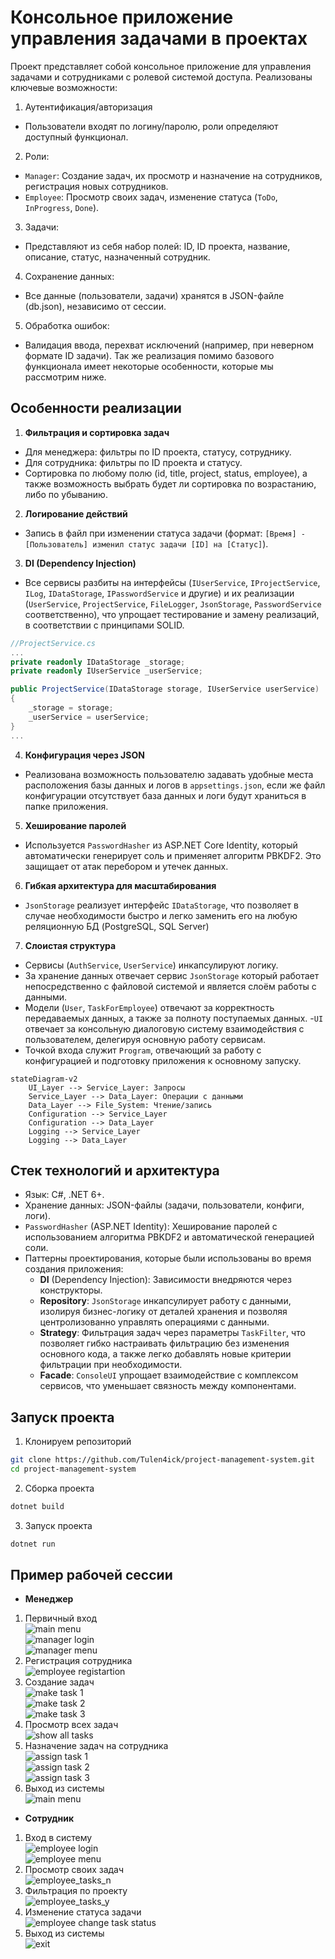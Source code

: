 # Консольное приложение управления задачами в проектах
Проект представляет собой консольное приложение для управления задачами и сотрудниками с ролевой системой доступа. Реализованы ключевые возможности:
1. Аутентификация/авторизация
- Пользователи входят по логину/паролю, роли определяют доступный функционал.
2. Роли:
- `Manager`: Создание задач, их просмотр и назначение на сотрудников, регистрация новых сотрудников.
- `Employee`: Просмотр своих задач, изменение статуса (`ToDo`, `InProgress`, `Done`).
3. Задачи:
- Представляют из себя набор полей: ID, ID проекта, название, описание, статус, назначенный сотрудник.
4. Сохранение данных:
- Все данные (пользователи, задачи) хранятся в JSON-файле (db.json), независимо от сессии.
5. Обработка ошибок:
- Валидация ввода, перехват исключений (например, при неверном формате ID задачи).
Так же реализация помимо базового функционала имеет некоторые особенности, которые мы рассмотрим ниже.
## Особенности реализации
1. **Фильтрация и сортировка задач**
- Для менеджера: фильтры по ID проекта, статусу, сотруднику.
- Для сотрудника: фильтры по ID проекта и статусу.
- Сортировка по любому полю (id, title, project, status, employee), а также возможность выбрать будет ли сортировка по возрастанию, либо по убыванию.
2. **Логирование действий**
- Запись в файл при изменении статуса задачи (формат: `[Время] - [Пользователь] изменил статус задачи [ID] на [Статус]`).
3. **DI (Dependency Injection)**
- Все сервисы разбиты на интерфейсы (`IUserService`, `IProjectService`, `ILog`, `IDataStorage`, `IPasswordService` и другие) и их реализации (`UserService`, `ProjectService`, `FileLogger`, `JsonStorage`, `PasswordService` соответственно), что упрощает тестирование и замену реализаций, в соответствии с принципами SOLID.
```c#
//ProjectService.cs
...
private readonly IDataStorage _storage;
private readonly IUserService _userService;

public ProjectService(IDataStorage storage, IUserService userService)
{
    _storage = storage;
    _userService = userService;
}
...
```
4. **Конфигурация через JSON**
- Реализована возможность пользователю задавать удобные места расположения базы данных и логов в `appsettings.json`, если же файл конфигурации отсутствует база данных и логи будут храниться в папке приложения.
5. **Хеширование паролей**
- Используется `PasswordHasher` из ASP.NET Core Identity, который автоматически генерирует соль и применяет алгоритм PBKDF2. Это защищает от атак перебором и утечек данных.
6. **Гибкая архитектура для масштабирования**
- `JsonStorage` реализует интерфейс `IDataStorage`, что позволяет в случае необходимости быстро и легко заменить его на любую реляционную БД (PostgreSQL, SQL Server)
7. **Слоистая структура**
- Сервисы (`AuthService`, `UserService`) инкапсулируют логику.
- За хранение данных отвечает сервис `JsonStorage` который работает непосредственно с файловой системой и является слоём работы с данными.
- Модели (`User`, `TaskForEmployee`) отвечают за корректность передаваемых данных, а также за полноту поступаемых данных.
-`UI` отвечает за консольную диалоговую систему взаимодействия с пользователем, делегируя основную работу сервисам.
- Точкой входа служит `Program`, отвечающий за работу с конфигурацией и подготовку приложения к основному запуску.
```mermaid
stateDiagram-v2
    UI_Layer --> Service_Layer: Запросы
    Service_Layer --> Data_Layer: Операции с данными
    Data_Layer --> File_System: Чтение/запись
    Configuration --> Service_Layer
    Configuration --> Data_Layer
    Logging --> Service_Layer
    Logging --> Data_Layer
```
## Стек технологий и архитектура
- Язык: C#, .NET 6+.
- Хранение данных: JSON-файлы (задачи, пользователи, конфиги, логи).
- `PasswordHasher` (ASP.NET Identity): Хеширование паролей с использованием алгоритма PBKDF2 и автоматической генерацией соли.
- Паттерны проектирования, которые были использованы во время создания приложения:
    - **DI** (Dependency Injection): Зависимости внедряются через конструкторы.
    - **Repository**: `JsonStorage` инкапсулирует работу с данными, изолируя бизнес-логику от деталей хранения и позволяя центролизованно управлять операциями с данными.
    - **Strategy**: Фильтрация задач через параметры `TaskFilter`, что позволяет гибко настраивать фильтрацию без изменения основного кода, а также легко добавлять новые критерии фильтрации при необходимости.
    - **Facade**: `ConsoleUI` упрощает взаимодействие с комплексом сервисов, что уменьшает связность между компонентами.

## Запуск проекта
1. Клонируем репозиторий
```bash
git clone https://github.com/Tulen4ick/project-management-system.git
cd project-management-system
```
2. Сборка проекта
```bash
dotnet build
```
3. Запуск проекта
```bash
dotnet run
```
## Пример рабочей сессии
- **Менеджер**
1. Первичный вход
<br>![main menu](Screenshots/main_menu.jpg)
<br>![manager login](Screenshots/admin_login.jpg)
<br>![manager menu](Screenshots/manager_menu.jpg)
2. Регистрация сотрудника
<br>![employee registartion](Screenshots/employee_registartion.jpg)
3. Создание задач
<br>![make task 1](Screenshots/make_task_1.jpg)
<br>![make task 2](Screenshots/make_task_2.jpg)
<br>![make task 3](Screenshots/make_task_3.jpg)
4. Просмотр всех задач
<br>![show all tasks](Screenshots/show_all_tasks_1.jpg)
5. Назначение задач на сотрудника
<br>![assign task 1](Screenshots/assign_1.jpg)
<br>![assign task 2](Screenshots/assign_2.jpg)
<br>![assign task 3](Screenshots/assign_3.jpg)
6. Выход из системы
<br>![main menu](Screenshots/main_menu.jpg)
- **Сотрудник**
1. Вход в систему
<br>![employee login](Screenshots/employee_login.jpg)
<br>![employee menu](Screenshots/employee_menu.jpg)
2. Просмотр своих задач
<br>![employee_tasks_n](Screenshots/employee_tasks_n.jpg)
3. Фильтрация по проекту
<br>![employee_tasks_y](Screenshots/employee_tasks_y.jpg)
4. Изменение статуса задачи
<br>![employee change task status](Screenshots/employee_task_status.jpg)
5. Выход из системы
<br>![exit](Screenshots/exit.jpg)
